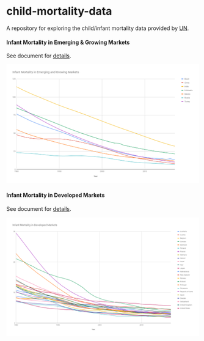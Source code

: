 # child-mortality-data

A repository for exploring the child/infant mortality data provided by [UN](https://childmortality.org/).

#### Infant Mortality in Emerging & Growing Markets

See document for [details](https://github.com/azer/infant-mortality/blob/master/markdown/emerging-and-growing-markets.md).

![](https://github.com/azer/infant-mortality/blob/master/charts/Infant%20Mortality%20in%20Emerging%20and%20Growing%20Markets.png?raw=true)


#### Infant Mortality in Developed Markets

See document for [details](https://github.com/azer/infant-mortality/blob/master/markdown/developed-markets.md).

![](https://github.com/azer/infant-mortality/blob/master/charts/Infant%20Mortality%20in%20Developed%20Markets.png?raw=true)
